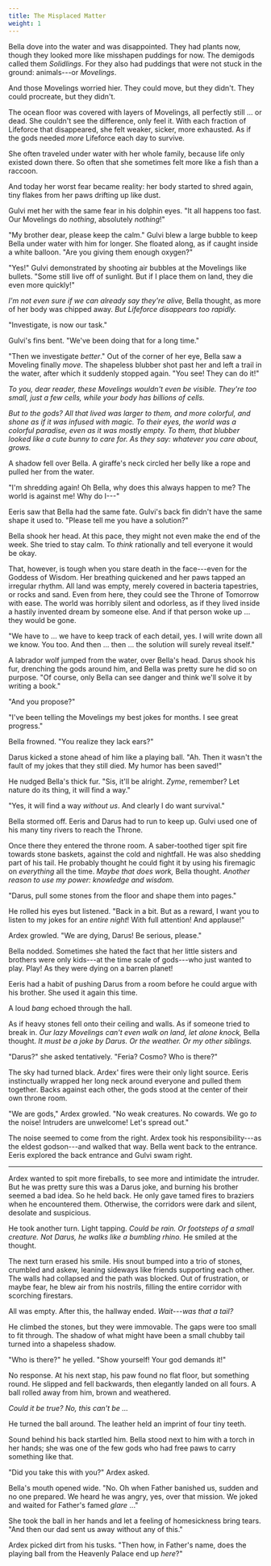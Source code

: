 ```yaml
---
title: The Misplaced Matter
weight: 1
---
```

Bella dove into the water and was disappointed. They had plants now, though they looked more like misshapen puddings for now. The demigods called them _Solidlings_. For they also had puddings that were not stuck in the ground: animals---or _Movelings_.

And those Movelings worried hier. They could move, but they didn't. They could procreate, but they didn't.

The ocean floor was covered with layers of Movelings, all perfectly still ... or dead. She couldn't see the difference, only feel it. With each fraction of Lifeforce that disappeared, she felt weaker, sicker, more exhausted. As if the gods needed _more_ Lifeforce each day to survive.

She often traveled under water with her whole family, because life only existed down there. So often that she sometimes felt more like a fish than a raccoon.

And today her worst fear became reality: her body started to shred again, tiny flakes from her paws drifting up like dust.

Gulvi met her with the same fear in his dolphin eyes. "It all happens too fast. Our Movelings do _nothing_, absolutely _nothing_!"

"My brother dear, please keep the calm." Gulvi blew a large bubble to keep Bella under water with him for longer. She floated along, as if caught inside a white balloon. "Are you giving them enough oxygen?"

"Yes!" Gulvi demonstrated by shooting air bubbles at the Movelings like bullets. "Some still live off of sunlight. But if I place them on land, they die even more quickly!"

_I'm not even sure if we can already say they're alive,_ Bella thought, as more of her body was chipped away. _But Lifeforce disappears too rapidly._

"Investigate, is now our task."

Gulvi's fins bent. "We've been doing that for a long time."

"Then we investigate _better_." Out of the corner of her eye, Bella saw a Moveling finally _move_. The shapeless blubber shot past her and left a trail in the water, after which it suddenly stopped again. "You see! They can do it!"

_To you, dear reader, these Movelings wouldn't even be visible. They're too small, just a few cells, while your body has billions of cells._

_But to the gods? All that lived was larger to them, and more colorful, and shone as if it was infused with magic. To their eyes, the world was a colorful paradise, even as it was mostly empty. To them, that blubber looked like a cute bunny to care for. As they say: whatever you care about, grows._

A shadow fell over Bella. A giraffe's neck circled her belly like a rope and pulled her from the water.

"I'm shredding again! Oh Bella, why does this always happen to me? The world is against me! Why do I---"

Eeris saw that Bella had the same fate. Gulvi's back fin didn't have the same shape it used to. "Please tell me you have a solution?"

Bella shook her head. At this pace, they might not even make the end of the week. She tried to stay calm. To _think_ rationally and tell everyone it would be okay.

That, however, is tough when you stare death in the face---even for the Goddess of Wisdom. Her breathing quickened and her paws tapped an irregular rhythm. All land was empty, merely covered in bacteria tapestries, or rocks and sand. Even from here, they could see the Throne of Tomorrow with ease. The world was horribly silent and odorless, as if they lived inside a hastily invented dream by someone else. And if that person woke up ... they would be gone.

"We have to ... we have to keep track of each detail, yes. I will write down all we know. You too. And then ... then ... the solution will surely reveal itself."

A labrador wolf jumped from the water, over Bella's head. Darus shook his fur, drenching the gods around him, and Bella was pretty sure he did so on purpose. "Of course, only Bella can see danger and think we'll solve it by writing a book."

"And you propose?"

"I've been telling the Movelings my best jokes for months. I see great progress."

Bella frowned. "You realize they lack ears?"

Darus kicked a stone ahead of him like a playing ball. "Ah. Then it wasn't the fault of my jokes that they still died. My humor has been saved!"

He nudged Bella's thick fur. "Sis, it'll be alright. _Zyme_, remember? Let nature do its thing, it will find a way."

"Yes, it will find a way _without us_. And clearly I do want survival."

Bella stormed off. Eeris and Darus had to run to keep up. Gulvi used one of his many tiny rivers to reach the Throne.

Once there they entered the throne room. A saber-toothed tiger spit fire towards stone baskets, against the cold and nightfall. He was also shedding part of his tail. He probably thought he could fight it by using his firemagic on _everything_ all the time. _Maybe that does work,_ Bella thought. _Another reason to use my power: knowledge and wisdom._

"Darus, pull some stones from the floor and shape them into pages."

He rolled his eyes but listened. "Back in a bit. But as a reward, I want you to listen to my jokes for an _entire night_! With full attention! And applause!"

Ardex growled. "We are dying, Darus! Be serious, please."

Bella nodded. Sometimes she hated the fact that her little sisters and brothers were only kids---at the time scale of gods---who just wanted to play. Play! As they were dying on a barren planet!

Eeris had a habit of pushing Darus from a room before he could argue with his brother. She used it again this time.

A loud _bang_ echoed through the hall.

As if heavy stones fell onto their ceiling and walls. As if someone tried to break in. _Our lazy Movelings can't even walk on land, let alone knock,_ Bella thought. _It must be a joke by Darus. Or the weather. Or my other siblings._

"Darus?" she asked tentatively. "Feria? Cosmo? Who is there?"

The sky had turned black. Ardex' fires were their only light source. Eeris instinctually wrapped her long neck around everyone and pulled them together. Backs against each other, the gods stood at the center of their own throne room.

"We are gods," Ardex growled. "No weak creatures. No cowards. We go _to_ the noise! Intruders are unwelcome! Let's spread out."

The noise seemed to come from the right. Ardex took his responsibility---as the eldest godson---and walked that way. Bella went back to the entrance. Eeris explored the back entrance and Gulvi swam right.

___

Ardex wanted to spit more fireballs, to see more and intimidate the intruder. But he was pretty sure this was a Darus joke, and burning his brother seemed a bad idea. So he held back. He only gave tamed fires to braziers when he encountered them. Otherwise, the corridors were dark and silent, desolate and suspicious.

He took another turn. Light tapping. _Could be rain. Or footsteps of a small creature. Not Darus, he walks like a bumbling rhino._ He smiled at the thought.

The next turn erased his smile. His snout bumped into a trio of stones, crumbled and askew, leaning sideways like friends supporting each other. The walls had collapsed and the path was blocked. Out of frustration, or maybe fear, he blew air from his nostrils, filling the entire corridor with scorching firestars.

All was empty. After this, the hallway ended. _Wait---was that a tail?_

He climbed the stones, but they were immovable. The gaps were too small to fit through. The shadow of what might have been a small chubby tail turned into a shapeless shadow.

"Who is there?" he yelled. "Show yourself! Your god demands it!"

No response. At his next stap, his paw found no flat floor, but something round. He slipped and fell backwards, then elegantly landed on all fours. A ball rolled away from him, brown and weathered.

_Could it be true? No, this can't be ..._

He turned the ball around. The leather held an imprint of four tiny teeth.

Sound behind his back startled him. Bella stood next to him with a torch in her hands; she was one of the few gods who had free paws to carry something like that.

"Did you take this with you?" Ardex asked.

Bella's mouth opened wide. "No. Oh when Father banished us, sudden and no one prepared. We heard he was angry, yes, over that mission. We joked and waited for Father's famed _glare_ ..."

She took the ball in her hands and let a feeling of homesickness bring tears. "And then our dad sent us away without any of this."

Ardex picked dirt from his tusks. "Then how, in Father's name, does the playing ball from the Heavenly Palace end up _here_?"